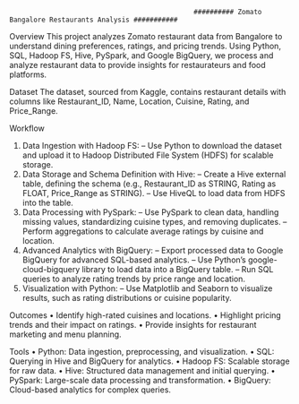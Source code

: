                                                   ########## Zomato Bangalore Restaurants Analysis ###########

Overview
This project analyzes Zomato restaurant data from Bangalore to understand dining preferences, ratings, and pricing trends. Using Python, SQL, Hadoop FS, Hive, PySpark, and Google BigQuery, we process and analyze restaurant data to provide insights for restaurateurs and food platforms.

Dataset
The dataset, sourced from Kaggle, contains restaurant details with columns like Restaurant_ID, Name, Location, Cuisine, Rating, and Price_Range.

Workflow
1.	Data Ingestion with Hadoop FS:
–	Use Python to download the dataset and upload it to Hadoop Distributed File System (HDFS) for scalable storage.
2.	Data Storage and Schema Definition with Hive:
–	Create a Hive external table, defining the schema (e.g., Restaurant_ID as STRING, Rating as FLOAT, Price_Range as STRING).
–	Use HiveQL to load data from HDFS into the table.
3.	Data Processing with PySpark:
–	Use PySpark to clean data, handling missing values, standardizing cuisine types, and removing duplicates.
–	Perform aggregations to calculate average ratings by cuisine and location.
4.	Advanced Analytics with BigQuery:
–	Export processed data to Google BigQuery for advanced SQL-based analytics.
–	Use Python’s google-cloud-bigquery library to load data into a BigQuery table.
–	Run SQL queries to analyze rating trends by price range and location.
5.	Visualization with Python:
–	Use Matplotlib and Seaborn to visualize results, such as rating distributions or cuisine popularity.

Outcomes
•	Identify high-rated cuisines and locations.
•	Highlight pricing trends and their impact on ratings.
•	Provide insights for restaurant marketing and menu planning.

Tools
•	Python: Data ingestion, preprocessing, and visualization.
•	SQL: Querying in Hive and BigQuery for analytics.
•	Hadoop FS: Scalable storage for raw data.
•	Hive: Structured data management and initial querying.
•	PySpark: Large-scale data processing and transformation.
•	BigQuery: Cloud-based analytics for complex queries.
